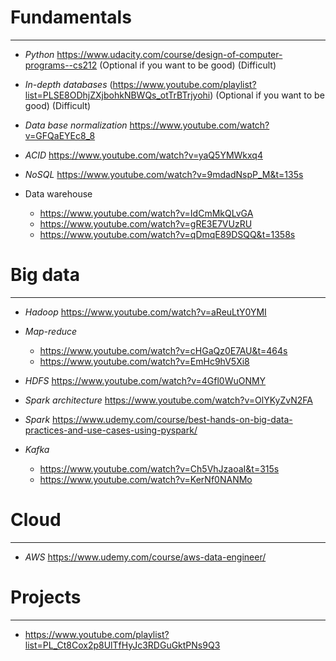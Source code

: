 # Fundamentals
---------------------------------------------------------
- *Python* https://www.udacity.com/course/design-of-computer-programs--cs212 (Optional if you want to be good) (Difficult)

- *In-depth databases* (https://www.youtube.com/playlist?list=PLSE8ODhjZXjbohkNBWQs_otTrBTrjyohi) (Optional if you want to be good) (Difficult)

- *Data base normalization* https://www.youtube.com/watch?v=GFQaEYEc8_8

- *ACID* https://www.youtube.com/watch?v=yaQ5YMWkxq4

- *NoSQL* https://www.youtube.com/watch?v=9mdadNspP_M&t=135s

-  Data warehouse 
     - https://www.youtube.com/watch?v=IdCmMkQLvGA
     - https://www.youtube.com/watch?v=gRE3E7VUzRU
     - https://www.youtube.com/watch?v=qDmqE89DSQQ&t=1358s

# Big data
---------------------------------------------------------
- *Hadoop* https://www.youtube.com/watch?v=aReuLtY0YMI

- *Map-reduce*
   -  https://www.youtube.com/watch?v=cHGaQz0E7AU&t=464s
   - https://www.youtube.com/watch?v=EmHc9hV5Xi8

- *HDFS* https://www.youtube.com/watch?v=4Gfl0WuONMY

- *Spark architecture* https://www.youtube.com/watch?v=OlYKyZvN2FA

- *Spark* https://www.udemy.com/course/best-hands-on-big-data-practices-and-use-cases-using-pyspark/

- *Kafka* 
    - https://www.youtube.com/watch?v=Ch5VhJzaoaI&t=315s
    - https://www.youtube.com/watch?v=KerNf0NANMo

# Cloud
---------------------------------------------------------
- *AWS*  https://www.udemy.com/course/aws-data-engineer/

# Projects
---------------------------------------------------------
- https://www.youtube.com/playlist?list=PL_Ct8Cox2p8UlTfHyJc3RDGuGktPNs9Q3